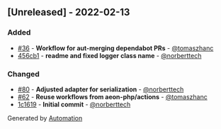## [Unreleased] - 2022-02-13

### Added
- [#36](https://github.com/flow-php/etl-adapter-logger/pull/36) - **Workflow for aut-merging dependabot PRs** - [@tomaszhanc](https://github.com/tomaszhanc)
- [456cb1](https://github.com/flow-php/etl-adapter-logger/commit/456cb16247a93c277795474e40f36d676d2dca05) - **readme and fixed logger class name** - [@norberttech](https://github.com/norberttech)

### Changed
- [#80](https://github.com/flow-php/etl-adapter-logger/pull/80) - **Adjusted adapter for serialization** - [@norberttech](https://github.com/norberttech)
- [#62](https://github.com/flow-php/etl-adapter-logger/pull/62) - **Reuse workflows from aeon-php/actions** - [@tomaszhanc](https://github.com/tomaszhanc)
- [1c1619](https://github.com/flow-php/etl-adapter-logger/commit/1c1619b45992faf0c41e07761e1c0a08875e8a5f) - **Initial commit** - [@norberttech](https://github.com/norberttech)

Generated by [Automation](https://github.com/aeon-php/automation)